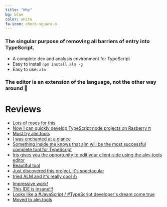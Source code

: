 ```yaml
---
title: "Why"
bg: blue
color: white
fa-icon: check-square-o
---
```


### The singular purpose of removing all barriers of entry into TypeScript.

* A complete dev and analysis environment for TypeScript
* Easy to install `npm install alm -g`
* Easy to use: `alm`

### The editor is an extension of the language, not the other way around 🌹

# Reviews

* [Lots of roses for this](https://twitter.com/attilah/status/738177022669660161)
* [Now I can quickly develop TypeScript node projects on Rasberry π](https://twitter.com/xperiments/status/738691522854563840)
* [Must try alm.tools](https://gitter.im/Microsoft/TypeScript?at=57614b35b8ad3d5d7ee04c99)
* [I was enchanted at a glance](https://twitter.com/finderlustiga/status/743931150410911744)
* [Something inside me knows that alm will be the most successful complete tool for TypeScript](https://gitter.im/alm-tools/alm?at=576505b3bd67400679daa19e)
* [Iris gives you the opportunity to edit your client-side using the alm-tools editor](https://kataras.gitbooks.io/iris/content/plugin-editor.html)
* [Beautiful tool](https://twitter.com/aiyswu/status/753478167021494272)
* [Just discovered this project, it's spectacular](https://github.com/alm-tools/alm/issues/133#issuecomment-234440978)
* [tried ALM and it's really cool 👍](https://twitter.com/erodot_/status/758034091807744004)
* [Impressive work!](https://twitter.com/overthink/status/762409236085211136)
* [This IDE is insane!!!](https://github.com/alm-tools/alm/issues/160)
* [Looks like a #JavaScript / #TypeScript developer's dream come true](https://twitter.com/nitish_dayal/status/764439330240602112)
* [Moved to alm.tools](https://twitter.com/simon_matt_/status/775408226741395457)
